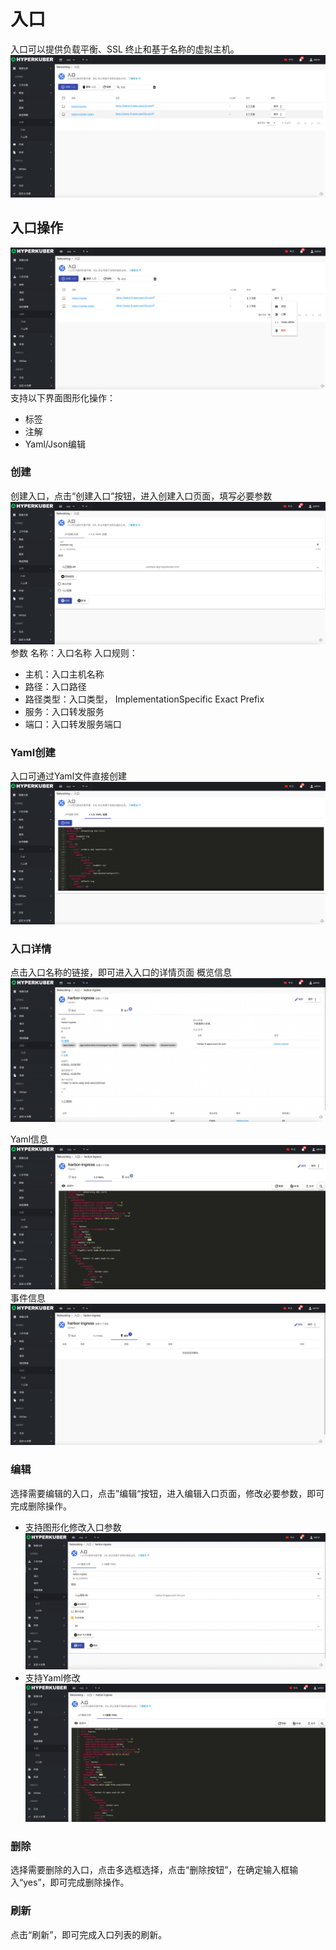 # 入口

入口可以提供负载平衡、SSL 终止和基于名称的虚拟主机。
![Minion](../../../assets/images/network/ing-list.jpg)
## 入口操作

![Minion](../../../assets/images/network/ing-operation.jpg)
支持以下界面图形化操作：

* 标签
* 注解
* Yaml/Json编辑

### 创建
创建入口，点击“创建入口”按钮，进入创建入口页面，填写必要参数
![Minion](../../../assets/images/network/ing-create1.jpg)
参数
名称：入口名称
入口规则： 
* 主机：入口主机名称
* 路径：入口路径
* 路径类型：入口类型，
ImplementationSpecific
Exact
Prefix
* 服务：入口转发服务
* 端口：入口转发服务端口

### Yaml创建
入口可通过Yaml文件直接创建
![Minion](../../../assets/images/network/ing-create-yaml.jpg)
### 入口详情
点击入口名称的链接，即可进入入口的详情页面
概览信息
![Minion](../../../assets/images/network/ing-info1.jpg)

Yaml信息
![Minion](../../../assets/images/network/ing-info2.jpg)
事件信息
![Minion](../../../assets/images/network/ing-info3.jpg)

### 编辑
选择需要编辑的入口，点击”编辑“按钮，进入编辑入口页面，修改必要参数，即可完成删除操作。
* 支持图形化修改入口参数
![Minion](../../../assets/images/network/ing-edit1.jpg)
* 支持Yaml修改
![Minion](../../../assets/images/network/ing-edit-yaml.jpg)
### 删除
选择需要删除的入口，点击多选框选择，点击“删除按钮”，在确定输入框输入“yes”，即可完成删除操作。
### 刷新
点击“刷新”，即可完成入口列表的刷新。